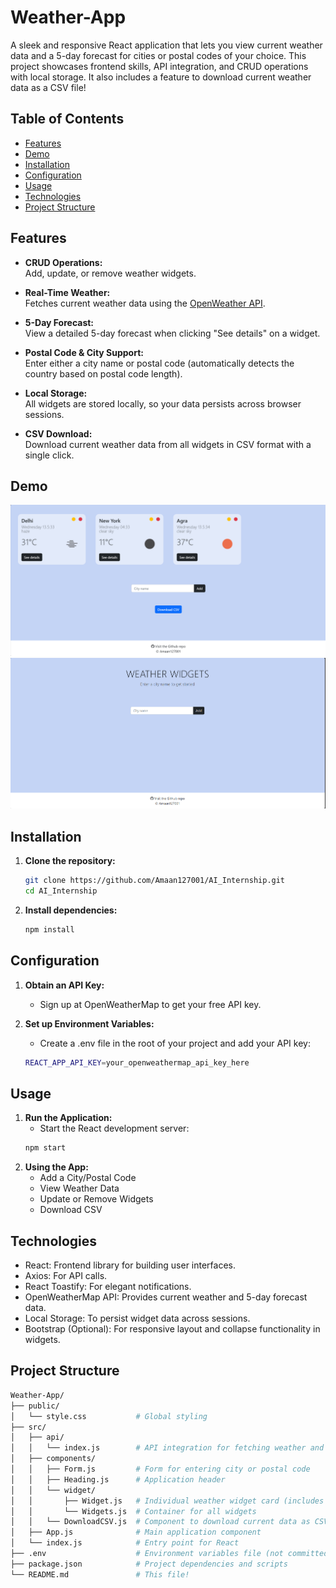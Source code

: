 # Weather-App

A sleek and responsive React application that lets you view current weather data and a 5-day forecast for cities or postal codes of your choice. This project showcases frontend skills, API integration, and CRUD operations with local storage. It also includes a feature to download current weather data as a CSV file!

## Table of Contents

- [Features](#features)
- [Demo](#demo)
- [Installation](#installation)
- [Configuration](#configuration)
- [Usage](#usage)
- [Technologies](#technologies)
- [Project Structure](#project-structure)

## Features

- **CRUD Operations:**  
  Add, update, or remove weather widgets.
  
- **Real-Time Weather:**  
  Fetches current weather data using the [OpenWeather API](https://openweathermap.org/api).

- **5-Day Forecast:**  
  View a detailed 5-day forecast when clicking "See details" on a widget.

- **Postal Code & City Support:**  
  Enter either a city name or postal code (automatically detects the country based on postal code length).

- **Local Storage:**  
  All widgets are stored locally, so your data persists across browser sessions.

- **CSV Download:**  
  Download current weather data from all widgets in CSV format with a single click.

## Demo

![Weather App Demo](img\scr1.png)
![Weather App Demo](img\scr2.png)

## Installation

1. **Clone the repository:**

   ```bash
   git clone https://github.com/Amaan127001/AI_Internship.git
   cd AI_Internship

2. **Install dependencies:**

   ```bash
   npm install

## Configuration

1. **Obtain an API Key:**
   * Sign up at OpenWeatherMap to get your free API key.

2. **Set up Environment Variables:**
   * Create a .env file in the root of your project and add your API key:
   ```bash
   REACT_APP_API_KEY=your_openweathermap_api_key_here

## Usage

1. **Run the Application:**
   * Start the React development server:
   ```bash
   npm start

2. **Using the App:**
   * Add a City/Postal Code
   * View Weather Data
   * Update or Remove Widgets
   * Download CSV


## Technologies

* React: Frontend library for building user interfaces.
* Axios: For API calls.
* React Toastify: For elegant notifications.
* OpenWeatherMap API: Provides current weather and 5-day forecast data.
* Local Storage: To persist widget data across sessions.
* Bootstrap (Optional): For responsive layout and collapse functionality in widgets.

## Project Structure

```bash
Weather-App/
├── public/
│   └── style.css           # Global styling
├── src/
│   ├── api/
│   │   └── index.js        # API integration for fetching weather and forecast data
│   ├── components/
│   │   ├── Form.js         # Form for entering city or postal code
│   │   ├── Heading.js      # Application header
│   │   └── widget/
│   │       ├── Widget.js   # Individual weather widget card (includes details toggle)
│   │       └── Widgets.js  # Container for all widgets
│   │   └── DownloadCSV.js  # Component to download current data as CSV
│   ├── App.js              # Main application component
│   └── index.js            # Entry point for React
├── .env                    # Environment variables file (not committed)
├── package.json            # Project dependencies and scripts
└── README.md               # This file!
